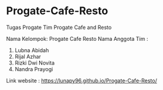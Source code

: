 # Progate-Cafe-Resto
Tugas Progate Tim Progate Cafe and Resto

Nama Kelompok: Progate Cafe Resto
Nama Anggota Tim :
1. Lubna Abidah
2. Rijal Azhar
3. Rizki Dwi Novita
4. Nandra Prayogi

Link website : https://lunapy96.github.io/Progate-Cafe-Resto/
